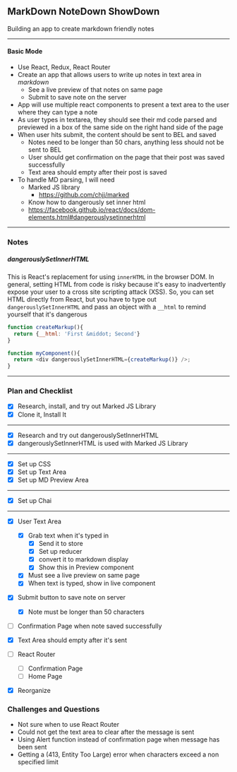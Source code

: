 ## MarkDown NoteDown ShowDown

Building an app to create markdown friendly notes

---

#### Basic Mode

- Use React, Redux, React Router
- Create an app that allows users to write up notes in text area in _markdown_
  - See a live preview of that notes on same page
  - Submit to save note on the server
- App will use multiple react components to present a text area to the user where they can type a note
- As user types in textarea, they should see their md code parsed and previewed in a box of the same side on the right hand side of the page
- When user hits submit, the content should be sent to BEL and saved
  - Notes need to be longer than 50 chars, anything less should not be sent to BEL
  - User should get confirmation on the page that their post was saved successfully
  - Text area should empty after their post is saved
- To handle MD parsing, I will need
  - Marked JS library
    - https://github.com/chjj/marked
  - Know how to dangerously set inner html
   - https://facebook.github.io/react/docs/dom-elements.html#dangerouslysetinnerhtml
---
### Notes
##### dangerouslySetInnerHTML
This is React's replacement for using `innerHTML` in the browser DOM. In general, setting HTML from code is risky because it's easy to inadvertently expose your user to a cross site scripting attack (XSS). So, you can set HTML directly from React, but you have to type out `dangerouslySetInnerHTML` and pass an object with a `__html` to remind yourself that it's dangerous

```js
function createMarkup(){
  return {__html: 'First &middot; Second'}
}

function myComponent(){
  return <div dangerouslySetInnerHTML={createMarkup()} />;
}

```
---
### Plan and Checklist

- [X] Research, install, and try out Marked JS Library
- [X] Clone it, Install It
---
- [X] Research and try out dangerouslySetInnerHTML
- [X] dangerouslySetInnerHTML is used with Marked JS Library
---
- [X] Set up CSS
- [X] Set up Text Area
- [X] Set up MD Preview Area
---
- [X] Set up Chai
---
- [X] User Text Area
  - [X] Grab text when it's typed in
    - [X] Send it to  store
    - [X] Set up reducer
    - [X] convert it to markdown display
    - [X] Show this in Preview component
  - [X] Must see a live preview on same page
  - [X] When text is typed, show in live component
- [X] Submit button to save note on server
  - [X] Note must be longer than 50 characters
- [ ] Confirmation Page when note saved successfully
- [X] Text Area should empty after it's sent
- [ ] React Router
  - [ ] Confirmation Page
  - [ ] Home Page
- [X] Reorganize



### Challenges and Questions
- Not sure when to use React Router
- Could not get the text area to clear after the message is sent
- Using Alert function instead of confirmation page when message has been sent
- Getting a (413, Entity Too Large) error when characters exceed a non specified limit
